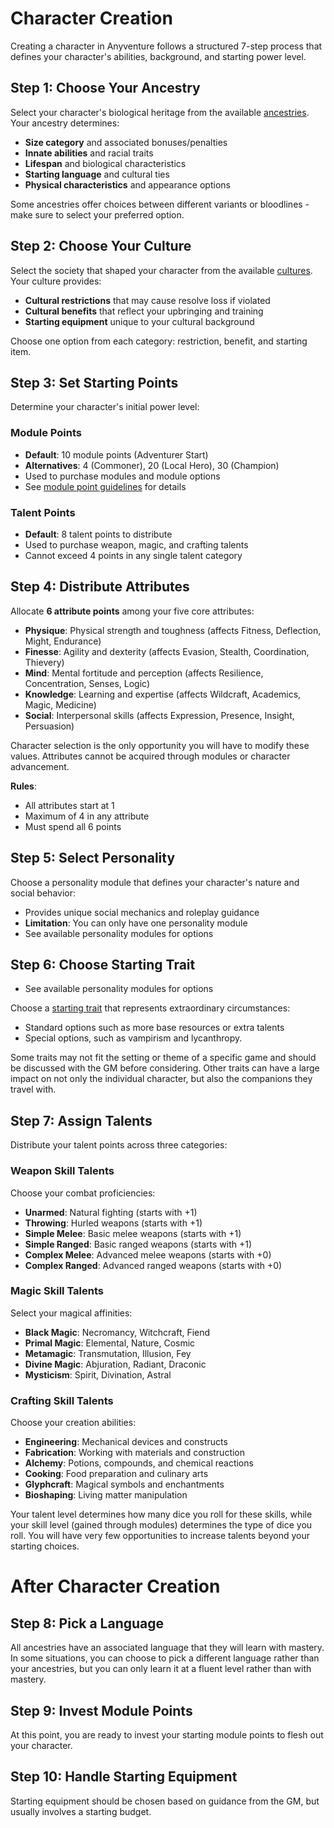 # Character Creation

Creating a character in Anyventure follows a structured 7-step process that defines your character's abilities, background, and starting power level.

## Step 1: Choose Your Ancestry

Select your character's biological heritage from the available [ancestries](/wiki/races). Your ancestry determines:
- **Size category** and associated bonuses/penalties
- **Innate abilities** and racial traits
- **Lifespan** and biological characteristics
- **Starting language** and cultural ties
- **Physical characteristics** and appearance options

Some ancestries offer choices between different variants or bloodlines - make sure to select your preferred option.

<div class="triangle-line"></div>

## Step 2: Choose Your Culture

Select the society that shaped your character from the available [cultures](/wiki/cultures). Your culture provides:
- **Cultural restrictions** that may cause resolve loss if violated
- **Cultural benefits** that reflect your upbringing and training
- **Starting equipment** unique to your cultural background

Choose one option from each category: restriction, benefit, and starting item.

<div class="triangle-line"></div>

## Step 3: Set Starting Points

Determine your character's initial power level:

### Module Points
- **Default**: 10 module points (Adventurer Start)
- **Alternatives**: 4 (Commoner), 20 (Local Hero), 30 (Champion)
- Used to purchase modules and module options
- See [module point guidelines](/wiki/modules#module-points-guidelines) for details

### Talent Points
- **Default**: 8 talent points to distribute
- Used to purchase weapon, magic, and crafting talents
- Cannot exceed 4 points in any single talent category

<div class="triangle-line"></div>

## Step 4: Distribute Attributes

Allocate **6 attribute points** among your five core attributes:
- **Physique**: Physical strength and toughness (affects Fitness, Deflection, Might, Endurance)
- **Finesse**: Agility and dexterity (affects Evasion, Stealth, Coordination, Thievery)
- **Mind**: Mental fortitude and perception (affects Resilience, Concentration, Senses, Logic)
- **Knowledge**: Learning and expertise (affects Wildcraft, Academics, Magic, Medicine)
- **Social**: Interpersonal skills (affects Expression, Presence, Insight, Persuasion)

<div class="note-box">
Character selection is the only opportunity you will have to modify these values. Attributes cannot be acquired through modules or character advancement.
</div>

**Rules**:
- All attributes start at 1
- Maximum of 4 in any attribute
- Must spend all 6 points

<div class="triangle-line"></div>

## Step 5: Select Personality

Choose a personality module that defines your character's nature and social behavior:
- Provides unique social mechanics and roleplay guidance
- **Limitation**: You can only have one personality module
- See available personality modules for options

<div class="triangle-line"></div>

## Step 6: Choose Starting Trait
- See available personality modules for options

Choose a [starting trait](/wiki/starting-traits) that represents extraordinary circumstances:
- Standard options such as more base resources or extra talents
- Special options, such as vampirism and lycanthropy.

<div class="note-box">
Some traits may not fit the setting or theme of a specific game and should be discussed with the GM before considering. Other traits
can have a large impact on not only the individual character, but also the companions they travel with.
</div>

<div class="triangle-line"></div>

## Step 7: Assign Talents

Distribute your talent points across three categories:

### Weapon Skill Talents
Choose your combat proficiencies:
- **Unarmed**: Natural fighting (starts with +1)
- **Throwing**: Hurled weapons (starts with +1)
- **Simple Melee**: Basic melee weapons (starts with +1)
- **Simple Ranged**: Basic ranged weapons (starts with +1)
- **Complex Melee**: Advanced melee weapons (starts with +0)
- **Complex Ranged**: Advanced ranged weapons (starts with +0)

### Magic Skill Talents
Select your magical affinities:
- **Black Magic**: Necromancy, Witchcraft, Fiend
- **Primal Magic**: Elemental, Nature, Cosmic
- **Metamagic**: Transmutation, Illusion, Fey
- **Divine Magic**: Abjuration, Radiant, Draconic
- **Mysticism**: Spirit, Divination, Astral

### Crafting Skill Talents
Choose your creation abilities:
- **Engineering**: Mechanical devices and constructs
- **Fabrication**: Working with materials and construction
- **Alchemy**: Potions, compounds, and chemical reactions
- **Cooking**: Food preparation and culinary arts
- **Glyphcraft**: Magical symbols and enchantments
- **Bioshaping**: Living matter manipulation


<div class="note-box">
Your talent level determines how many dice you roll for these skills, while your skill level (gained through modules) determines the type of dice you roll. You will have very few opportunities to increase talents beyond your starting choices.
</div>


# After Character Creation

<div class="triangle-line"></div>

## Step 8: Pick a Language
All ancestries have an associated language that they will learn with mastery. In some situations, you can choose to pick a different language rather than your ancestries, but
you can only learn it at a fluent level rather than with mastery.

<div class="triangle-line"></div>

## Step 9: Invest Module Points
At this point, you are ready to invest your starting module points to flesh out your character.

<div class="triangle-line"></div>

## Step 10: Handle Starting Equipment
Starting equipment should be chosen based on guidance from the GM, but usually involves a starting budget.